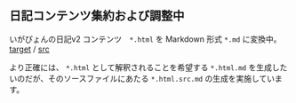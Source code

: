 ## 日記コンテンツ集約および調整中

いがぴょんの日記v2 コンテンツ　`*.html` を Markdown 形式 `*.md` に変換中。
[target](https://igapyon.github.io/diary/2016/ig161231.html) 
/ [src](https://github.com/igapyon/diary/blob/gh-pages/2016/ig161231.html.src.md) 

より正確には、 `*.html` として解釈されることを希望する `*.html.md` を生成したいのだが、そのソースファイルにあたる `*.html.src.md` の生成を実施しています。
